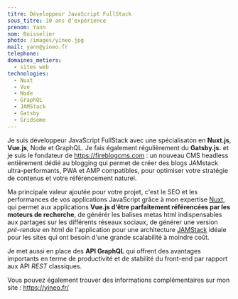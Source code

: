 ```yaml
---
titre: Développeur JavaScript FullStack
sous_titre: 10 ans d'expérience
prenom: Yann
nom: Boisselier
photo: /images/yineo.jpg
mail: yann@yineo.fr
telephone:
domaines_metiers:
  - sites web
technologies:
  - Nuxt
  - Vue
  - Node
  - GraphQL
  - JAMStack
  - Gatsby
  - Gridsome
---
```


Je suis développeur JavaScript FullStack avec une spécialisaton en **Nuxt.js**, **Vue.js**, Node et GraphQL. Je fais également régulièrement du **Gatsby.js.** et je suis le fondateur de https://fireblogcms.com : un nouveau CMS headless entièrement dédié au blogging qui permet de créer des blogs JAMstack ultra-performants, PWA et AMP compatibles, pour optimiser votre stratégie de contenus et votre référencement naturel.

Ma principale valeur ajoutée pour votre projet, c'est le SEO et les performances de vos applications JavaScript grâce à mon expertise [Nuxt](https://nuxtjs.org/), qui permet aux applications **Vue.js d'être parfaitement référencées par les moteurs de recherche**, de générér les balises metas html indispensables aux partages sur les différents réseaux sociaux, de générer une version _pré-rendue_ en html de l'application pour une architecture [JAMStack](https://jamstack.org/) idéale pour les sites qui ont besoin d'une grande scalabilité à moindre coût.

Je met aussi en place des **API GraphQL** qui offrent des avantages importants en terme de productivité et de stabilité du front-end par rapport aux API _REST_ classiques.

Vous pouvez également trouver des informations complémentaires sur mon site : https://yineo.fr/
